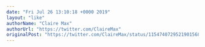 ```yaml
---
date: "Fri Jul 26 13:10:18 +0000 2019"
layout: "like"
authorName: "Claire Max"
authorUrl: "https://twitter.com/ClaireMax"
originalPost: "https://twitter.com/ClaireMax/status/1154740729521901568"
---
```

